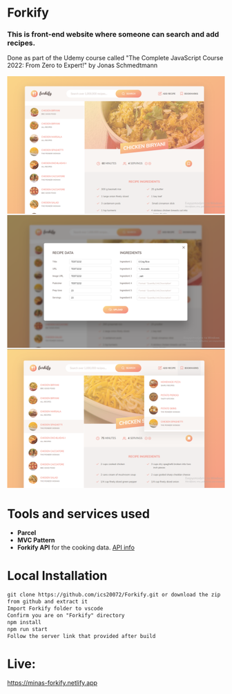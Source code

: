 # Forkify
<h3>This is front-end website where someone can search and add recipes.</h3>
Done as part of the Udemy course called "The Complete JavaScript Course 2022: From Zero to Expert!" by Jonas Schmedtmann<br><br>

<img src="screenshots/index-page.png" width="900">
<img src="screenshots/create-recipe-modal.png" width="900">
<img src="screenshots/bookmarks.png" width="900">

# Tools and services used
<ul>
<li><b>Parcel</b></li>
<li><b>MVC Pattern</b></li>
<li><b>Forkify API</b> for the cooking data. <a href="https://forkify-api.herokuapp.com"> API info<a></li>
</ul>

# Local Installation
```
git clone https://github.com/ics20072/Forkify.git or download the zip from github and extract it
Import Forkify folder to vscode
Confirm you are on "Forkify" directory
npm install
npm run start
Follow the server link that provided after build
```

# Live: 
https://minas-forkify.netlify.app

